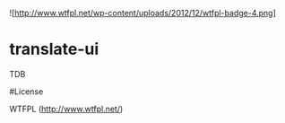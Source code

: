 ![http://www.wtfpl.net/wp-content/uploads/2012/12/wtfpl-badge-4.png]

# translate-ui

TDB

#License

WTFPL (http://www.wtfpl.net/)